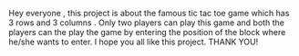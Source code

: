 Hey everyone , this project is about the famous tic tac toe game which has 3 rows and 3 columns . 
Only two players can play this game and both the players can the play the game by entering the position of the block where he/she wants to enter.
I hope you all like this project.
THANK YOU!
